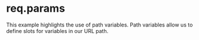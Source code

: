 # req.params

This example highlights the use of path variables. Path variables allow us to define slots for variables in our URL path.